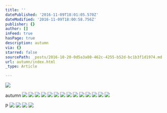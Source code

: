 ```yaml
---
title: ''
datePublished: '2016-11-09T18:01:05.570Z'
dateModified: '2016-11-09T18:00:58.756Z'
publisher: {}
author: []
inFeed: true
hasPage: true
description: autumn
via: {}
starred: false
sourcePath: _posts/2016-10-20-0d5a3a80-462c-4255-b52d-bc1b3f1d1974.md
url: autumn/index.html
_type: Article

---
```

![](https://the-grid-user-content.s3-us-west-2.amazonaws.com/58e9f649-59b7-4c3e-9189-8a692dea6b8a.jpg)

autumn
![](https://the-grid-user-content.s3-us-west-2.amazonaws.com/9b831e8a-30e1-47df-bc60-3e161b2713d3.gif)
![](https://the-grid-user-content.s3-us-west-2.amazonaws.com/61039ec1-7b6f-4b65-8a5f-729e6cf39993.jpg)
![](https://the-grid-user-content.s3-us-west-2.amazonaws.com/8c0acdc5-9e65-4045-8fb5-7bd493a1093f.gif)
![](https://the-grid-user-content.s3-us-west-2.amazonaws.com/2d4a8024-7fd3-4ad1-8f4c-04cfa05f6f31.gif)
![](https://the-grid-user-content.s3-us-west-2.amazonaws.com/6473585b-f3ed-4c2a-80d9-c4ff2a3acf23.jpg)
![](https://the-grid-user-content.s3-us-west-2.amazonaws.com/1868183d-dba5-4b2e-aa53-a36833450482.jpg)
![](https://the-grid-user-content.s3-us-west-2.amazonaws.com/5dd5c428-268a-4d9e-9e32-1b8e2b93c5c2.jpg)
![](https://the-grid-user-content.s3-us-west-2.amazonaws.com/54c4db0e-c5b0-4d7d-ad25-d56b858d0354.jpg)
![](https://the-grid-user-content.s3-us-west-2.amazonaws.com/9b389626-9973-4bdb-ad92-cd7056e810d3.jpg)
![](https://the-grid-user-content.s3-us-west-2.amazonaws.com/a0f0ae81-ef5d-423f-aff7-92c8bd41d763.gif)
![](https://the-grid-user-content.s3-us-west-2.amazonaws.com/de1a35a8-f7d8-4418-8915-741f8a4b88fe.jpg)
![](https://the-grid-user-content.s3-us-west-2.amazonaws.com/51e99bdf-6f3f-4a12-a72f-8317f355b330.jpg)
![](https://the-grid-user-content.s3-us-west-2.amazonaws.com/80766dbc-5bb6-4f27-a21e-5c3836a631cb.jpg)
![](https://the-grid-user-content.s3-us-west-2.amazonaws.com/d9a9b5f7-c9df-4f09-81d3-e38365de7dd1.jpg)

P
![](https://the-grid-user-content.s3-us-west-2.amazonaws.com/be8d725b-6515-4808-90ce-04463ec516c8.jpg)
![](https://the-grid-user-content.s3-us-west-2.amazonaws.com/01e4ea8d-cb8d-4445-910d-5ae6ded3cab6.jpg)
![](https://the-grid-user-content.s3-us-west-2.amazonaws.com/1f25f6b8-33cd-44ee-8bbe-3941fa19f3a6.jpg)
![](https://the-grid-user-content.s3-us-west-2.amazonaws.com/24ef97a3-6c87-4ef6-94b1-d3b2a597ba4f.jpg)